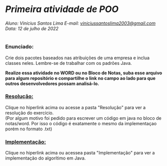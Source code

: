 
# ***Primeira atividade de POO***
_Aluno: Vinícius Santos Lima  E-mail: viniciussantoslima2003@gmail.com<br>Data: 12 de julho de 2022_
#  

### Enunciado: 
Crie dois pacotes baseados nas atribuições de uma empresa e inclua classes neles. Lembre-se de trabalhar com os padrões Java.

**Realize essa atividade no WORD ou no Bloco de Notas, suba esse arquivo para algum repositório e compartilhe o link no campo ao lado para que outros desenvolvedores possam analisá-lo.**

<h3><a href="https://github.com/p4tit0/Atividades-Softex-Recife-/tree/main/Lógica%20de%20Programação%20e%20Orientação%20a%20Objetos/Programação%20e%20Orientação%20a%20Objetos/Atividade%2003/Resolução">Resolução:</a></h3>
Clique no hiperlink acima ou acesse a pasta "Resolução" para ver a resolução do exercício.<br>
(Por algum motivo foi pedido para escrever um código em java no bloco de notas/word. Por isso o código é exatamente o mesmo da implementaçao porém no formato .txt)
<br>
<h3><a href="https://github.com/p4tit0/Atividades-Softex-Recife-/tree/main/Lógica%20de%20Programação%20e%20Orientação%20a%20Objetos/Programação%20e%20Orientação%20a%20Objetos/Atividade%2003/Implementação">Implementação:</a></h3>
Clique no hiperlink acima ou acessea pasta "Implementação" para ver a implementação do algorítimo em Java.<br>
